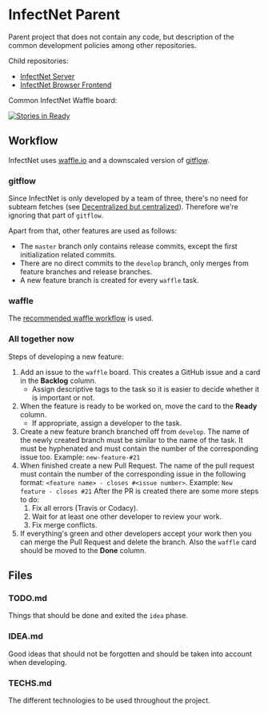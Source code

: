 # InfectNet Parent

Parent project that does not contain any code, but description of the common development policies among other repositories.

Child repositories:
 * [InfectNet Server](https://github.com/infectnet/infectnet-server)
 * [InfectNet Browser Frontend](https://github.com/infectnet/infectnet-browser-frontend)

Common InfectNet Waffle board:

[![Stories in Ready](https://badge.waffle.io/infectnet/infectnet-parent.svg?label=ready&title=Ready)](http://waffle.io/infectnet/infectnet-parent)

## Workflow

InfectNet uses [waffle.io](waffle.io) and a downscaled version of [gitflow](https://github.com/nvie/gitflow).

### gitflow

Since InfectNet is only developed by a team of three, there's no need for subteam fetches (see [Decentralized but centralized](http://nvie.com/posts/a-successful-git-branching-model/#decentralized-but-centralized)). Therefore we're ignoring that part of `gitflow`.

Apart from that, other features are used as follows:

 * The `master` branch only contains release commits, except the first initialization related commits.
 * There are no direct commits to the `develop` branch, only merges from feature branches and release branches.
 * A new feature branch is created for every `waffle` task.

### waffle

The [recommended waffle workflow](https://github.com/waffleio/waffle.io/wiki/Recommended-Workflow-Using-Pull-Requests-&-Automatic-Work-Tracking) is used.

### All together now

Steps of developing a new feature:

1. Add an issue to the `waffle` board. This creates a GitHub issue and a card in the **Backlog** column.
    * Assign descriptive tags to the task so it is easier to decide whether it is important or not.
1. When the feature is ready to be worked on, move the card to the **Ready** column.
    * If appropriate, assign a developer to the task.
1. Create a new feature branch branched off from `develop`. The name of the newly created branch must be similar to the name of the task. It must be hyphenated and must contain the number of the corresponding issue too. Example: `new-feature-#21`
1. When finished create a new Pull Request. The name of the pull request must contain the number of the corresponding issue in the following format: `<feature name> - closes #<issue number>`. Example: `New feature - closes #21` After the PR is created there are some more steps to do:
    1. Fix all errors (Travis or Codacy).
    1. Wait for at least one other developer to review your work.
    1. Fix merge conflicts.
1. If everything's green and other developers accept your work then you can merge the Pull Request and delete the branch. Also the `waffle` card should be moved to the **Done** column.

## Files

### TODO.md
Things that should be done and exited the `idea` phase.

### IDEA.md
Good ideas that should not be forgotten and should be taken into account when developing.

### TECHS.md
The different technologies to be used throughout the project.
